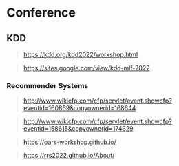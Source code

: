 # Conference
## KDD
> https://kdd.org/kdd2022/workshop.html

> https://sites.google.com/view/kdd-mlf-2022

### Recommender Systems
> http://www.wikicfp.com/cfp/servlet/event.showcfp?eventid=160869&copyownerid=168644

> http://www.wikicfp.com/cfp/servlet/event.showcfp?eventid=158615&copyownerid=174329

> https://oars-workshop.github.io/

> https://rrs2022.github.io/About/
